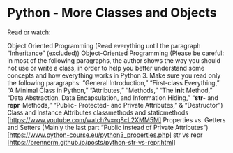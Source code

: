 # Python - More Classes and Objects

Read or watch:

Object Oriented Programming (Read everything until the paragraph “Inheritance” (excluded))
Object-Oriented Programming (Please be careful: in most of the following paragraphs, the author shows the way you should not use or write a class, in order to help you better understand some concepts and how everything works in Python 3. Make sure you read only the following paragraphs: “General Introduction,” “First-class Everything,” “A Minimal Class in Python,” “Attributes,” “Methods,” “The __init__ Method,” “Data Abstraction, Data Encapsulation, and Information Hiding,” “__str__- and __repr__-Methods,” “Public- Protected- and Private Attributes,” & “Destructor”)
Class and Instance Attributes
classmethods and staticmethods [https://www.youtube.com/watch?v=rq8cL2XMM5M]
Properties vs. Getters and Setters (Mainly the last part “Public instead of Private Attributes”) [https://www.python-course.eu/python3_properties.php]
str vs repr [https://brennerm.github.io/posts/python-str-vs-repr.html]
